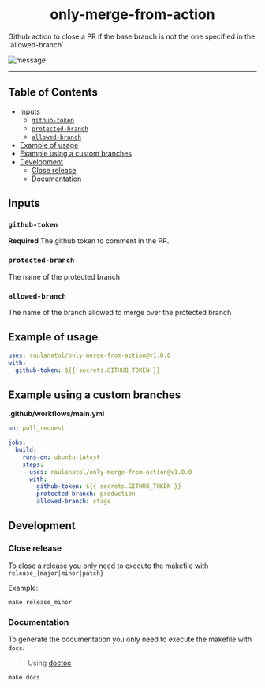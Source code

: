 <div align="center">
    <h1>only-merge-from-action</h1>
</div>

<p>Github action to close a PR if the base branch is not the one specified in the `allowed-branch`.</p>

![message](./docs/message.png)

---

## Table of Contents

<!-- START doctoc generated TOC please keep comment here to allow auto update -->
<!-- DON'T EDIT THIS SECTION, INSTEAD RE-RUN doctoc TO UPDATE -->


- [Inputs](#inputs)
  - [`github-token`](#github-token)
  - [`protected-branch`](#protected-branch)
  - [`allowed-branch`](#allowed-branch)
- [Example of usage](#example-of-usage)
- [Example using a custom branches](#example-using-a-custom-branches)
- [Development](#development)
  - [Close release](#close-release)
  - [Documentation](#documentation)

<!-- END doctoc generated TOC please keep comment here to allow auto update -->

## Inputs

### `github-token`

**Required** The github token to comment in the PR.

### `protected-branch`

The name of the protected branch

### `allowed-branch` 

The name of the branch allowed to merge over the protected branch

## Example of usage

```yaml
uses: raulanatol/only-merge-from-action@v1.0.0
with:
  github-token: ${{ secrets.GITHUB_TOKEN }}
```
  
## Example using a custom branches

**.github/workflows/main.yml**

```yaml
on: pull_request

jobs:
  build:
    runs-on: ubuntu-latest
    steps:
    - uses: raulanatol/only-merge-from-action@v1.0.0
      with:
        github-token: ${{ secrets.GITHUB_TOKEN }}
        protected-branch: production
        allowed-branch: stage
```

## Development

### Close release

To close a release you only need to execute the makefile with `release_{major|minor|patch}`

Example:

```shell script
make release_minor
``` 

### Documentation

To generate the documentation you only need to execute the makefile with `docs`.

> Using [doctoc](https://github.com/thlorenz/doctoc)

```shell script
make docs
``` 
